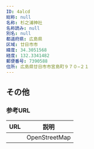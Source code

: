 ```yaml
---
ID: 4alcd
総称: null
名称: 杉之浦神社
名称読み: null
別名: null
都道府県: 広島県
区域: 廿日市市
緯度: 34.3051568
経度: 132.3341482
郵便番号: 7390588
住所: 広島県廿日市市宮島町９７０−２１
---
```


## その他

### 参考URL

| URL | 説明          |
| --- | ------------- |
|     | OpenStreetMap |

